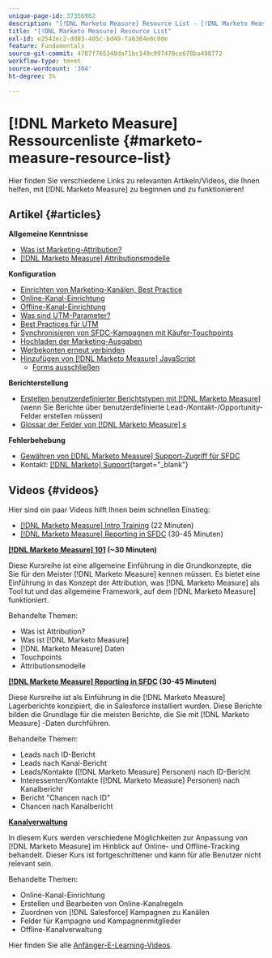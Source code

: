 ```yaml
---
unique-page-id: 37356962
description: "[!DNL Marketo Measure] Resource List - [!DNL Marketo Measure]"
title: "[!DNL Marketo Measure] Resource List"
exl-id: e2542ec2-dd83-405c-bd49-fa6384e6c8de
feature: Fundamentals
source-git-commit: 4787f765348da71bc149c997470ce678ba498772
workflow-type: tm+mt
source-wordcount: '304'
ht-degree: 3%

---
```


# [!DNL Marketo Measure] Ressourcenliste {#marketo-measure-resource-list}

Hier finden Sie verschiedene Links zu relevanten Artikeln/Videos, die Ihnen helfen, mit [!DNL Marketo Measure] zu beginnen und zu funktionieren!

## Artikel {#articles}

**Allgemeine Kenntnisse**

* [Was ist Marketing-Attribution?](/help/introduction-to-marketo-measure/overview-resources/marketing-attribution.md)
* [[!DNL Marketo Measure] Attributionsmodelle](/help/introduction-to-marketo-measure/overview-resources/marketo-measure-attribution-models.md)

**Konfiguration**

* [Einrichten von Marketing-Kanälen, Best Practice](/help/channel-tracking-and-setup/online-channels/marketing-channels-and-subchannels.md)
* [Online-Kanal-Einrichtung](/help/channel-tracking-and-setup/online-channels/online-custom-channel-setup.md)
* [Offline-Kanal-Einrichtung](/help/channel-tracking-and-setup/offline-channels/offline-custom-channel-setup.md)
* [Was sind UTM-Parameter?](/help/channel-tracking-and-setup/online-channels/utm-parameters.md)
* [Best Practices für UTM](/help/channel-tracking-and-setup/online-channels/best-practices-for-setting-up-utm-parameters.md)
* [Synchronisieren von SFDC-Kampagnen mit Käufer-Touchpoints](/help/channel-tracking-and-setup/offline-channels/legacy-processes/campaigns-and-campaign-members.md)
* [Hochladen der Marketing-Ausgaben](/help/marketing-spend/spend-management/marketing-channel-costs.md#uploading-marketing-costs)
* [Werbekonten erneut verbinden](/help/api-connections/utilizing-marketo-measures-api-connections/reauthorizing-connected-accounts.md)
* [Hinzufügen von [!DNL Marketo Measure] JavaScript](/help/marketo-measure-tracking/setting-up-tracking/adding-marketo-measure-script.md)
   * [Forms ausschließen](/help/marketo-measure-tracking/setting-up-tracking/excluding-marketo-measure-from-specific-forms.md)

**Berichterstellung**

* [Erstellen benutzerdefinierter Berichtstypen mit  [!DNL Marketo Measure]](/help/marketo-measure-salesforce-reporting/new-report-types/creating-custom-marketo-measure-report-types.md) (wenn Sie Berichte über benutzerdefinierte Lead-/Kontakt-/Opportunity-Felder erstellen müssen)
* [Glossar der Felder von [!DNL Marketo Measure] s](/help/introduction-to-marketo-measure/overview-resources/glossary-of-marketo-measure-fields.md)

**Fehlerbehebung**

* [Gewähren von [!DNL Marketo Measure] Support-Zugriff für SFDC](/help/miscellaneous/other-related-resources/granting-salesforce-access-to-marketo-measure-support.md)
* Kontakt: [[!DNL Marketo] Support](https://nation.marketo.com/t5/support/ct-p/Support){target="_blank"}

## Videos {#videos}

Hier sind ein paar Videos    hilft Ihnen beim schnellen Einstieg:

* [[!DNL Marketo Measure] Intro Training](https://share.vidyard.com/watch/Pb4DuWJwtFgw3jUBDGneb4?) (22 Minuten)
* [[!DNL Marketo Measure] Reporting in SFDC](https://experienceleague.adobe.com/docs/marketo-learn/tutorials/overview.html) (30-45 Minuten)

**[[!DNL Marketo Measure] 101](https://experienceleague.adobe.com/docs/marketo-learn/tutorials/overview.html) (~30 Minuten)**

Diese Kursreihe ist eine allgemeine Einführung in die Grundkonzepte, die Sie für den Meister [!DNL Marketo Measure] kennen müssen. Es bietet eine Einführung in das Konzept der Attribution, was [!DNL Marketo Measure] als Tool tut und das allgemeine Framework, auf dem [!DNL Marketo Measure] funktioniert.

Behandelte Themen:

* Was ist Attribution?
* Was ist [!DNL Marketo Measure]
* [!DNL Marketo Measure] Daten
* Touchpoints
* Attributionsmodelle

**[[!DNL Marketo Measure] Reporting in SFDC](https://experienceleague.adobe.com/docs/marketo-learn/tutorials/overview.html) (30-45 Minuten)**

Diese Kursreihe ist als Einführung in die [!DNL Marketo Measure] Lagerberichte konzipiert, die in Salesforce installiert wurden. Diese Berichte bilden die Grundlage für die meisten Berichte, die Sie mit [!DNL Marketo Measure] -Daten durchführen.

Behandelte Themen:

* Leads nach ID-Bericht
* Leads nach Kanal-Bericht
* Leads/Kontakte ([!DNL Marketo Measure] Personen) nach ID-Bericht
* Interessenten/Kontakte ([!DNL Marketo Measure] Personen) nach Kanalbericht
* Bericht &quot;Chancen nach ID&quot;
* Chancen nach Kanalbericht

**[Kanalverwaltung](https://experienceleague.adobe.com/docs/marketo-learn/tutorials/overview.html)**

In diesem Kurs werden verschiedene Möglichkeiten zur Anpassung von [!DNL Marketo Measure] im Hinblick auf Online- und Offline-Tracking behandelt. Dieser Kurs ist fortgeschrittener und kann für alle Benutzer nicht relevant sein.

Behandelte Themen:

* Online-Kanal-Einrichtung
* Erstellen und Bearbeiten von Online-Kanalregeln
* Zuordnen von [!DNL Salesforce] Kampagnen zu Kanälen
* Felder für Kampagne und Kampagnenmitglieder
* Offline-Kanalverwaltung

Hier finden Sie alle [Anfänger-E-Learning-Videos](https://experienceleague.adobe.com/docs/marketo-learn/tutorials/overview.html).

